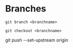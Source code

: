 # Branches

`` git branch <branchname> ``

`` git checkout <branchname> ``

git push --set-upstream origin <branchname>

